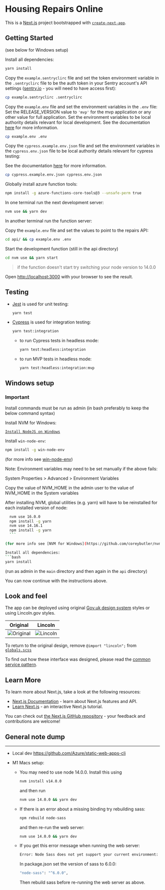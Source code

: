 # Housing Repairs Online

This is a [Next.js](https://nextjs.org/) project bootstrapped with [`create-next-app`](https://github.com/vercel/next.js/tree/canary/packages/create-next-app).

## Getting Started

(see below for Windows setup)

Install all dependencies:

```bash
yarn install
```

Copy the `example.sentryclirc` file and set the token environment variable in the `.sentryclirc` file to be the auth token in your Sentry account's API settings ([sentry.io](https://sentry.io/settings/account/api/auth-tokens) - you will need to have access first):

  ```bash
  cp example.sentryclirc .sentryclirc
  ```

Copy the `example.env` file and set the environment variables in the `.env` file:
  Set the RELEASE_VERSION value to `'mvp'` for the mvp application or any other value for full application.
  Set the environment variables to be local authority details relevant for local development.
  See the documentation [here](https://newarkandsherwood.github.io/housing-repairs-online/front-end/frameworks-used) for more information.

  ```bash
  cp example.env .env
  ```

Copy the `cypress.example.env.json` file and set the environment variables in the `cypress.env.json` file to be local authority details relevant for cypress testing:
  
  See the documentation [here](https://newarkandsherwood.github.io/housing-repairs-online/front-end/frameworks-used) for more information.

  ```bash
  cp cypress.example.env.json cypress.env.json
  ```

Globally install azure function tools:

  ```bash
  npm install -g azure-functions-core-tools@3 --unsafe-perm true
  ```

In one terminal run the next development server:

  ```bash
  nvm use && yarn dev
  ```

In another terminal run the function server:

Copy the `example.env` file and set the values to point to the repairs API:

```bash
cd api/ && cp example.env .env
```

Start the development function (still in the api directory)

```bash
cd nvm use && yarn start
```

> if the function doesn't start try switching your node version to 14.0.0

Open [http://localhost:3000](http://localhost:3000) with your browser to see the result.

## Testing

- [Jest](https://jestjs.io/docs/getting-started) is used for unit testing:

  ```bash
  yarn test
  ```
  
- [Cypress](https://docs.cypress.io/) is used for integration testing:
  
  ```bash
  yarn test:integration
  ```

  - to run Cypress tests in headless mode:

    ```bash
    yarn test:headless:integration
    ```

  - to run MVP tests in headless mode:

    ```bash
    yarn test:headless:integration:mvp
    ```

## Windows setup

### Important

Install commands must be run as admin (in bash preferably to keep the below command syntax)

Install NVM for Windows:

[`Install NodeJS on Windows`](https://docs.microsoft.com/en-us/windows/dev-environment/javascript/nodejs-on-windows)

Install `win-node-env`:

```bash
npm install -g win-node-env
```

(for more info see [win-node-env](https://www.npmjs.com/package/win-node-env))

Note: Environment variables may need to be set manually if the above fails:

System Properties > Advanced > Environment Variables

Copy the value of NVM_HOME in the admin user to the value of NVM_HOME in the System variables

  After installing NVM, global utilities (e.g. yarn) will have to be reinstalled for each installed version of node:

  ```bash
    nvm use 16.0.0
    npm install -g yarn
    nvm use 14.16.1
    npm install -g yarn
    ```

(for more info see [NVM for Windows](https://github.com/coreybutler/nvm-windows#installation—upgrades))

Install all dependencies:
```bash
yarn install
```

(run as admin in the `main` directory and then again in the `api` directory)

You can now continue with the instructions above.

## Look and feel

The app can be deployed using original
[Gov.uk design system](https://design-system.service.gov.uk/get-started/)
styles or using Lincoln.gov styles.

| Original | Lincoln |
| ---- | ---- |
| ![Original](docs/original.png) | ![Lincoln](docs/lincoln.png) |

To return to the original design, remove `@import "lincoln";` from
[`globals.scss`](https://github.com/City-of-Lincoln-Council/housing-repairs-online-frontend/blob/f088657699c0b9617a8929329fe77004b98eaa72/styles/globals.scss#L3)

To find out how these interface was designed, please read the [common service pattern](https://github.com/City-of-Lincoln-Council/housing-repairs-online-frontend/blob/main/Common%20service%20patern.pdf).

## Learn More

To learn more about Next.js, take a look at the following resources:

- [Next.js Documentation](https://nextjs.org/docs) - learn about Next.js features and API.
- [Learn Next.js](https://nextjs.org/learn) - an interactive Next.js tutorial.

You can check out [the Next.js GitHub repository](https://github.com/vercel/next.js/) - your feedback and contributions are welcome!

## General note dump

--------------------

- Local dev
  https://github.com/Azure/static-web-apps-cli

- M1 Macs setup:
  - You may need to use node 14.0.0. Install this using

    ```bash
    nvm install v14.0.0
    ```

    and then run

    ```bash
    nvm use 14.0.0 && yarn dev
    ```

  - If there is an error about a missing binding try rebuilding sass:

    ```bash
    npm rebuild node-sass
    ```

    and then re-run the web server:

    ```bash
    nvm use 14.0.0 && yarn dev
    ```

  - If you get this error message when running the web server:

    ```bash
    Error: Node Sass does not yet support your current environment: OS X Unsupported architecture (arm64)
    ```

    In package.json set the version of sass to 6.0.0:

      ```bash
      "node-sass": "^6.0.0",
      ```

    Then rebuild sass before re-running the web server as above.
